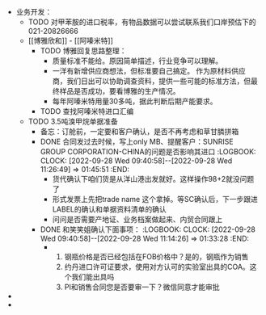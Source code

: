 - 业务开发：
	- TODO 对甲苯胺的进口税率，有物品数据可以尝试联系我们口岸预估下的 021-20826666
	- [[博雅欣和]] - [[阿嗪米特]]
		- TODO 博雅回复思路整理：
			- 质量标准不能给。原因简单描述，行业竞争可以理解。
			- 一洋有新增供应商想法，但标准要自己搞定。
			  作为原材料供应商，我们日出可以协助调查资料，提供一些可能的标准方法，但最终样品是否成功，要看博雅的生产情况。
			- 每年阿嗪米特用量30多吨，据此判断后期产能要求。
		- TODO 查找阿嗪米特进口汇编
	- TODO 3.5吨溴甲烷单据准备
		- 备忘：订舱前，一定要和客户确认，是否不再考虑和草甘膦拼箱
		- DONE 合同发过去时候，写上only MB、提醒客户：SUNRISE GROUP CORPORATION-CHINA的问题是否影响其进口
		  :LOGBOOK:
		  CLOCK: [2022-09-28 Wed 09:40:58]--[2022-09-28 Wed 11:26:49] =>  01:45:51
		  :END:
			- 货代确认下咱们货是从洋山港出发就好。这样操作98+2就没问题了
			- 形式发票上先把trade name 这个拿掉。等SC确认后，下一步跟进LABEL的确认和单据资料清单的确认
			- 问问是否需要产地证、业务档案做起来、内贸合同跟上
		- DONE 和笑笑姐确认下面事项：
		  :LOGBOOK:
		  CLOCK: [2022-09-28 Wed 09:40:58]--[2022-09-28 Wed 11:14:26] =>  01:33:28
		  :END:
			- 1. 钢瓶价格是否已经包括在FOB价格中？是的，钢瓶作为销售
			  2. 约丹进口许可证要求，使用对方认可的实验室出具的COA。这个我们能出具吗
			  3. PI和销售合同您是否要审一下？微信同意才能审批
-
-